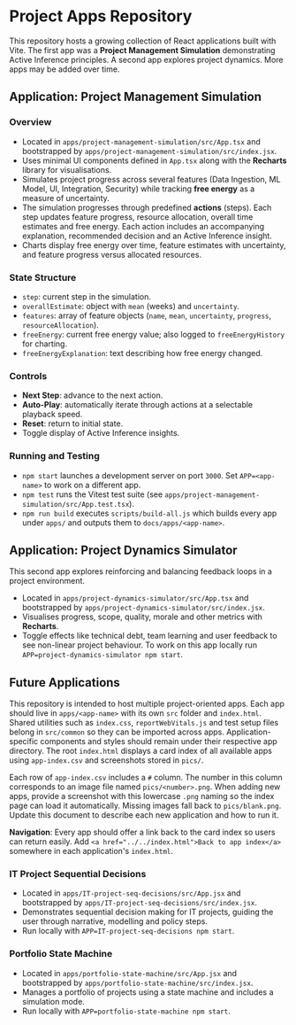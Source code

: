 # Project Apps Repository

This repository hosts a growing collection of React applications built with Vite. The first app was a **Project Management Simulation** demonstrating Active Inference principles. A second app explores project dynamics. More apps may be added over time.

## Application: Project Management Simulation

### Overview
- Located in `apps/project-management-simulation/src/App.tsx` and bootstrapped by `apps/project-management-simulation/src/index.jsx`.
- Uses minimal UI components defined in `App.tsx` along with the **Recharts** library for visualisations.
- Simulates project progress across several features (Data Ingestion, ML Model, UI, Integration, Security) while tracking **free energy** as a measure of uncertainty.
- The simulation progresses through predefined **actions** (steps). Each step updates feature progress, resource allocation, overall time estimates and free energy. Each action includes an accompanying explanation, recommended decision and an Active Inference insight.
- Charts display free energy over time, feature estimates with uncertainty, and feature progress versus allocated resources.

### State Structure
- `step`: current step in the simulation.
- `overallEstimate`: object with `mean` (weeks) and `uncertainty`.
- `features`: array of feature objects (`name`, `mean`, `uncertainty`, `progress`, `resourceAllocation`).
- `freeEnergy`: current free energy value; also logged to `freeEnergyHistory` for charting.
- `freeEnergyExplanation`: text describing how free energy changed.

### Controls
- **Next Step**: advance to the next action.
- **Auto-Play**: automatically iterate through actions at a selectable playback speed.
- **Reset**: return to initial state.
- Toggle display of Active Inference insights.

### Running and Testing
- `npm start` launches a development server on port `3000`. Set `APP=<app-name>` to work on a different app.
- `npm test` runs the Vitest test suite (see `apps/project-management-simulation/src/App.test.tsx`).
- `npm run build` executes `scripts/build-all.js` which builds every app under `apps/` and outputs them to `docs/apps/<app-name>`.

## Application: Project Dynamics Simulator

This second app explores reinforcing and balancing feedback loops in a project environment.

- Located in `apps/project-dynamics-simulator/src/App.tsx` and bootstrapped by `apps/project-dynamics-simulator/src/index.jsx`.
- Visualises progress, scope, quality, morale and other metrics with **Recharts**.
- Toggle effects like technical debt, team learning and user feedback to see non-linear project behaviour.
To work on this app locally run `APP=project-dynamics-simulator npm start`.

## Future Applications
This repository is intended to host multiple project-oriented apps. Each app should live in `apps/<app-name>` with its own `src` folder and `index.html`. Shared utilities such as `index.css`, `reportWebVitals.js` and test setup files belong in `src/common` so they can be imported across apps. Application-specific components and styles should remain under their respective app directory. The root `index.html` displays a card index of all available apps using `app-index.csv` and screenshots stored in `pics/`.

Each row of `app-index.csv` includes a `#` column. The number in this column corresponds to an image file named `pics/<number>.png`. When adding new apps, provide a screenshot with this lowercase `.png` naming so the index page can load it automatically. Missing images fall back to `pics/blank.png`. Update this document to describe each new application and how to run it.

**Navigation**: Every app should offer a link back to the card index so users can return easily. Add `<a href="../../index.html">Back to app index</a>` somewhere in each application's `index.html`.

### IT Project Sequential Decisions
- Located in `apps/IT-project-seq-decisions/src/App.jsx` and bootstrapped by `apps/IT-project-seq-decisions/src/index.jsx`.
- Demonstrates sequential decision making for IT projects, guiding the user through narrative, modelling and policy steps.
- Run locally with `APP=IT-project-seq-decisions npm start`.
### Portfolio State Machine
- Located in `apps/portfolio-state-machine/src/App.jsx` and bootstrapped by `apps/portfolio-state-machine/src/index.jsx`.
- Manages a portfolio of projects using a state machine and includes a simulation mode.
- Run locally with `APP=portfolio-state-machine npm start`.

